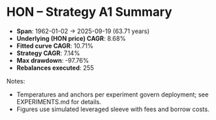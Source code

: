# HON – Strategy A1 Summary

- **Span**: 1962-01-02 → 2025-09-19 (63.71 years)
- **Underlying (HON price) CAGR**: 8.68%
- **Fitted curve CAGR**: 10.71%
- **Strategy CAGR**: 7.14%
- **Max drawdown**: -97.76%
- **Rebalances executed**: 255

Notes:

- Temperatures and anchors per experiment govern deployment; see EXPERIMENTS.md for details.
- Figures use simulated leveraged sleeve with fees and borrow costs.
